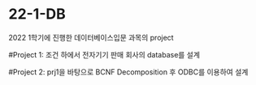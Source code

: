 # 22-1-DB
2022 1학기에 진행한 데이터베이스입문 과목의 project

#Project 1: 조건 하에서 전자기기 판매 회사의 database를 설계

#Project 2: prj1을 바탕으로 BCNF Decomposition 후 ODBC를 이용하여 설계
